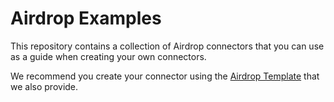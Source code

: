 # Airdrop Examples

This repository contains a collection of Airdrop connectors that you can use as a guide when
creating your own connectors.

We recommend you create your connector using the
[Airdrop Template](https://github.com/devrev/adaas-template) that we also provide.
